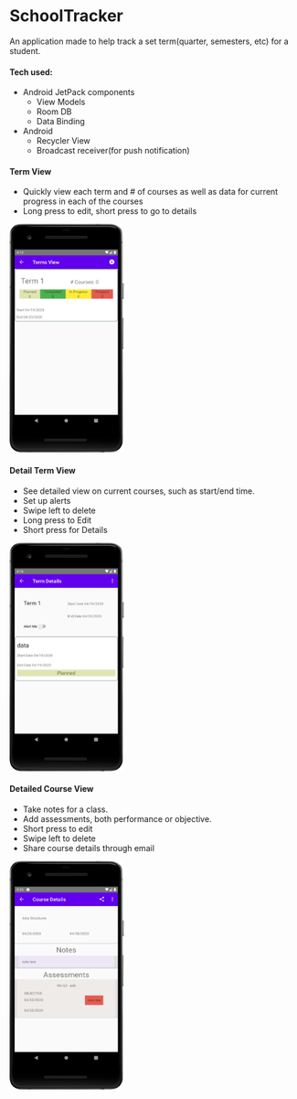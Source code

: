 # SchoolTracker

An application made to help track a set term(quarter, semesters, etc) for a student.

#### Tech used:
- Android JetPack components
  - View Models
  - Room DB
  - Data Binding
- Android
  - Recycler View
  - Broadcast receiver(for push notification)

#### Term View
  - Quickly view each term and # of courses as well as data for current progress in each of the courses
  - Long press to edit, short press to go to details

<img src="https://raw.githubusercontent.com/hpca01/SchoolTracker/master/preview/term_view_populated.png" height="400" width="200">

#### Detail Term View
  - See detailed view on current courses, such as start/end time.
  - Set up alerts
  - Swipe left to delete
  - Long press to Edit
  - Short press for Details


<img src="https://raw.githubusercontent.com/hpca01/SchoolTracker/master/preview/term_details_view_populated.png" height="400" width="200">


#### Detailed Course View
- Take notes for a class.
- Add assessments, both performance or objective.
- Short press to edit
- Swipe left to delete
- Share course details through email


<img src="https://raw.githubusercontent.com/hpca01/SchoolTracker/master/preview/mentor_view_populated.png" height="400" width="200">